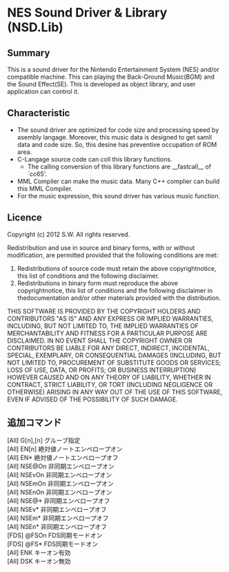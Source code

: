 # NES Sound Driver & Library (NSD.Lib)

## Summary

This is a sound driver for the Nintendo Entertainment System (NES) and/or compatible machine.
 This can playing the Back-Ground Music(BGM) and the Sound Effect(SE).
 This is developed as object library, and user application can control it.


## Characteristic

- The sound driver are optimized for code size and processing speed by asembly langage. Moreover, this music data is designed to get samll data and code size. So, this desine has preventive occupation of ROM area.
- C-Langage source code can coll this library functions.
    - The calling conversion of this library functions are \_\_fastcall\_\_ of `cc65'.
- MML Compiler can make the music data. Many C++ complier can build this MML Compiler.
- For the music expression, this sound driver has various music function.


## Licence

Copyright (c) 2012 S.W.
 All rights reserved.

Redistribution and use in source and binary forms, with or without modification, are permitted provided that the following conditions are met:

1. Redistributions of source code must retain the above copyrightnotice, this list of conditions and the following disclaimer. 
2. Redistributions in binary form must reproduce the above copyrightnotice, this list of conditions and the following disclaimer in thedocumentation and/or other materials provided with the distribution. 

THIS SOFTWARE IS PROVIDED BY THE COPYRIGHT HOLDERS AND CONTRIBUTORS "AS IS" AND ANY EXPRESS OR IMPLIED WARRANTIES, INCLUDING, BUT NOT LIMITED TO, THE IMPLIED WARRANTIES OF MERCHANTABILITY AND FITNESS FOR A PARTICULAR PURPOSE ARE DISCLAIMED. IN NO EVENT SHALL THE COPYRIGHT OWNER OR CONTRIBUTORS BE LIABLE FOR ANY DIRECT, INDIRECT, INCIDENTAL, SPECIAL, EXEMPLARY, OR CONSEQUENTIAL DAMAGES (INCLUDING, BUT NOT LIMITED TO, PROCUREMENT OF SUBSTITUTE GOODS OR SERVICES; LOSS OF USE, DATA, OR PROFITS; OR BUSINESS INTERRUPTION) HOWEVER CAUSED AND ON ANY THEORY OF LIABILITY, WHETHER IN CONTRACT, STRICT LIABILITY, OR TORT (INCLUDING NEGLIGENCE OR OTHERWISE) ARISING IN ANY WAY OUT OF THE USE OF THIS SOFTWARE, EVEN IF ADVISED OF THE POSSIBILITY OF SUCH DAMAGE. 


## 追加コマンド

[All] G[n],[n]  グルーブ指定  
[All] EN[n]     絶対値ノートエンベロープオン  
[All] EN*      絶対値ノートエンベロープオフ  
[All] NSE@On    非同期エンベロープオン  
[All] NSEvOn    非同期エンベロープオン  
[All] NSEmOn    非同期エンベロープオン  
[All] NSEnOn    非同期エンベロープオン  
[All] NSE@*     非同期エンベロープオフ  
[All] NSEv*     非同期エンベロープオフ  
[All] NSEm*     非同期エンベロープオフ  
[All] NSEn*     非同期エンベロープオフ  
[FDS] @FSOn     FDS同期モードオン  
[FDS] @FS*      FDS同期モードオン  
[All] ENK       キーオン有効  
[All] DSK       キーオン無効  
